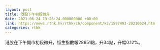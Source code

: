 ```yaml
---
layout: post
title: 港股下午初段微升
date: 2021-06-24 13:26:24.000000000 +08:00
link: https://news.rthk.hk/rthk/ch/component/k2/1597493-20210624.htm
categories: rthk
---
```


港股在下午開市初段微升，恒生指數報28851點，升34點，升幅0.12%。
